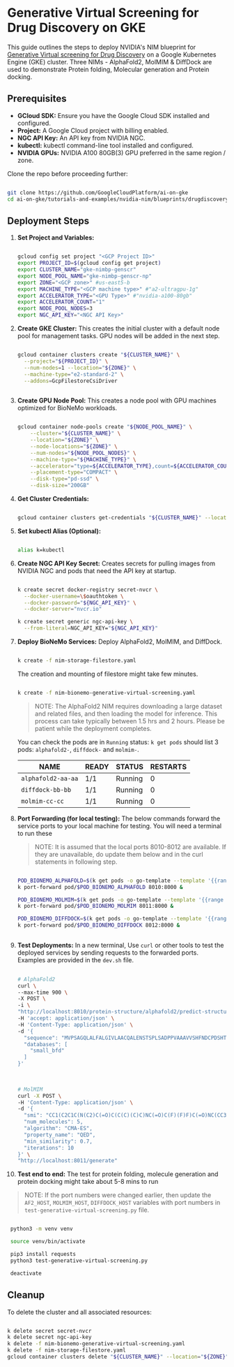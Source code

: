 # Generative Virtual Screening for Drug Discovery on GKE

This guide outlines the steps to deploy NVIDIA's NIM blueprint for [Generative Virtual screening for Drug Discovery](https://build.nvidia.com/nvidia/generative-virtual-screening-for-drug-discovery) on a Google Kubernetes Engine (GKE) cluster. Three NIMs - AlphaFold2, MolMIM & DiffDock are used to demonstrate Protein folding, Molecular generation and Protein docking.

## Prerequisites

* **GCloud SDK:** Ensure you have the Google Cloud SDK installed and configured.
* **Project:**  A Google Cloud project with billing enabled.
* **NGC API Key:** An API key from NVIDIA NGC.
* **kubectl:**  kubectl command-line tool installed and configured.
* **NVIDIA GPUs:**  NVIDIA A100 80GB(3) GPU preferred in the same region / zone.

Clone the repo before proceeding further:

```bash

git clone https://github.com/GoogleCloudPlatform/ai-on-gke
cd ai-on-gke/tutorials-and-examples/nvidia-nim/blueprints/drugdiscovery

```

## Deployment Steps

1. **Set Project and Variables:**

    ```bash

    gcloud config set project "<GCP Project ID>"
    export PROJECT_ID=$(gcloud config get project)
    export CLUSTER_NAME="gke-nimbp-genscr"
    export NODE_POOL_NAME="gke-nimbp-genscr-np"
    export ZONE="<GCP zone>" #us-east5-b
    export MACHINE_TYPE="<GCP machine type>" #"a2-ultragpu-1g"
    export ACCELERATOR_TYPE="<GPU Type>" #"nvidia-a100-80gb"
    export ACCELERATOR_COUNT="1"
    export NODE_POOL_NODES=3
    export NGC_API_KEY="<NGC API Key>"

    ```

2. **Create GKE Cluster:** This creates the initial cluster with a default node pool for management tasks. GPU nodes will be added in the next step.

    ```bash

    gcloud container clusters create "${CLUSTER_NAME}" \
      --project="${PROJECT_ID}" \
      --num-nodes=1 --location="${ZONE}" \
      --machine-type="e2-standard-2" \
      --addons=GcpFilestoreCsiDriver
  
    ```

3. **Create GPU Node Pool:** This creates a node pool with GPU machines optimized for BioNeMo workloads.

    ```bash

    gcloud container node-pools create "${NODE_POOL_NAME}" \
        --cluster="${CLUSTER_NAME}" \
        --location="${ZONE}" \
        --node-locations="${ZONE}" \
        --num-nodes="${NODE_POOL_NODES}" \
        --machine-type="${MACHINE_TYPE}" \
        --accelerator="type=${ACCELERATOR_TYPE},count=${ACCELERATOR_COUNT},gpu-driver-version=LATEST" \
        --placement-type="COMPACT" \
        --disk-type="pd-ssd" \
        --disk-size="200GB"
    
    ```

4. **Get Cluster Credentials:**

    ```bash

    gcloud container clusters get-credentials "${CLUSTER_NAME}" --location="${ZONE}"

    ```

5. **Set kubectl Alias (Optional):**

    ```bash
    
    alias k=kubectl

    ```

6. **Create NGC API Key Secret:** Creates secrets for pulling images from NVIDIA NGC and pods that need the API key at startup.

    ```bash

    k create secret docker-registry secret-nvcr \
      --docker-username=\$oauthtoken \
      --docker-password="${NGC_API_KEY}" \
      --docker-server="nvcr.io"
    
    k create secret generic ngc-api-key \
      --from-literal=NGC_API_KEY="${NGC_API_KEY}"

    ```

7. **Deploy BioNeMo Services:** Deploy AlphaFold2, MolMIM, and DiffDock.

    ```bash

    k create -f nim-storage-filestore.yaml

    ```
  
    The creation and mounting of filestore might take few minutes.

     ```bash
    
    k create -f nim-bionemo-generative-virtual-screening.yaml 

     ```

   > NOTE:
   > The AlphaFold2 NIM requires downloading a large dataset and related files, and then loading the model for inference. This process can take typically between 1.5 hrs and 2 hours. Please be patient while the deployment completes.
  
   You can check the pods are in `Running` status: `k get pods` should list 3 pods: `alphafold2-`, `diffdock-` and `molmim-`.

   | NAME | READY | STATUS | RESTARTS |
   |---|---|---|---|
   |`alphafold2-aa-aa` | 1/1 | Running | 0 |
   |`diffdock-bb-bb` | 1/1 | Running | 0 |
   |`molmim-cc-cc` | 1/1 | Running | 0 |

8. **Port Forwarding (for local testing):**  The below commands forward the service ports to your local machine for testing. You will need a terminal to run these

   > NOTE:
   > It is assumed that the local ports 8010-8012 are available. If they are unavailable, do update them below and in the curl statements in following step.

    ```bash

    POD_BIONEMO_ALPHAFOLD=$(k get pods -o go-template --template '{{range .items}}{{.metadata.name}}{{"\n"}}{{end}}' | grep '^alphafold2')
    k port-forward pod/$POD_BIONEMO_ALPHAFOLD 8010:8000 &

    POD_BIONEMO_MOLMIM=$(k get pods -o go-template --template '{{range .items}}{{.metadata.name}}{{"\n"}}{{end}}' | grep '^molmim')
    k port-forward pod/$POD_BIONEMO_MOLMIM 8011:8000 &
    
    POD_BIONEMO_DIFFDOCK=$(k get pods -o go-template --template '{{range .items}}{{.metadata.name}}{{"\n"}}{{end}}' | grep '^diffdock')
    k port-forward pod/$POD_BIONEMO_DIFFDOCK 8012:8000 &
  
    ```

9. **Test Deployments:**  In a new terminal, Use `curl` or other tools to test the deployed services by sending requests to the forwarded ports. Examples are provided in the `dev.sh` file.

    ```bash
  
    # AlphaFold2
    curl \
    --max-time 900 \
    -X POST \
    -i \
    "http://localhost:8010/protein-structure/alphafold2/predict-structure-from-sequence" \
    -H 'accept: application/json' \
    -H 'Content-Type: application/json' \
    -d '{
      "sequence": "MVPSAGQLALFALGIVLAACQALENSTSPLSADPPVAAAVVSHFNDCPDSHTQFCFHGTCRFLVQEDKPACVCHSGYVGARCEHADLLAVVAASQKKQAITALVVVSIVALAVLIITCVLIHCCQVRKHCEWCRALICRHEKPSALLKGRTACCHSETVV",
      "databases": [
        "small_bfd"
      ]
    }'
  
    ```
  
    ```bash
  
    # MolMIM
    curl -X POST \
    -H 'Content-Type: application/json' \
    -d '{
      "smi": "CC1(C2C1C(N(C2)C(=O)C(C(C)(C)C)NC(=O)C(F)(F)F)C(=O)NC(CC3CCNC3=O)C#N)C",
      "num_molecules": 5,
      "algorithm": "CMA-ES",
      "property_name": "QED",
      "min_similarity": 0.7,
      "iterations": 10
    }' \
    "http://localhost:8011/generate"

    ```

10. **Test end to end:** The test for protein folding, molecule generation and protein docking might take about 5-8 mins to run

   > NOTE:
   > If the port numbers were changed earlier, then update the `AF2_HOST`, `MOLMIM_HOST`, `DIFFDOCK_HOST` variables with port numbers in `test-generative-virtual-screening.py` file.

   ```bash

    python3 -m venv venv

    source venv/bin/activate

    pip3 install requests
    python3 test-generative-virtual-screening.py

    deactivate

   ```

## Cleanup

   To delete the cluster and all associated resources:

   ```bash

   k delete secret secret-nvcr
   k delete secret ngc-api-key
   k delete -f nim-bionemo-generative-virtual-screening.yaml
   k delete -f nim-storage-filestore.yaml
   gcloud container clusters delete "${CLUSTER_NAME}" --location="${ZONE}"

   ```
